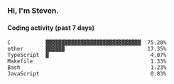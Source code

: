 ### Hi, I'm Steven.

#### Coding activity (past 7 days)
```
C           ▓▓▓▓▓▓▓▓▓▓▓▓▓▓▓▓▓▓▓▓▓▓▓▓▓▓▓▓▓▓  75.20%
other       ▓▓▓▓▓▓                          17.35%
TypeScript  ▓                                4.07%
Makefile                                     1.33%
Bash                                         1.23%
JavaScript                                   0.83%
```
